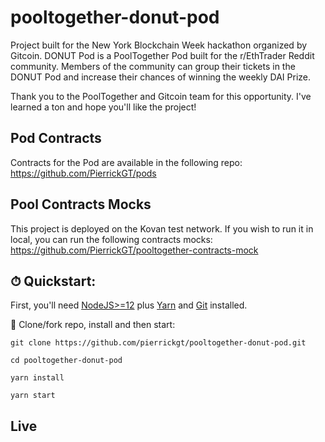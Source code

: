 
# pooltogether-donut-pod

Project built for the New York Blockchain Week hackathon organized by Gitcoin.
DONUT Pod is a PoolTogether Pod built for the r/EthTrader Reddit community. Members of the community can group their tickets in the DONUT Pod and increase their chances of winning the weekly DAI Prize.

Thank you to the PoolTogether and Gitcoin team for this opportunity. I've learned a ton and hope you'll like the project!

## Pod Contracts

Contracts for the Pod are available in the following repo: https://github.com/PierrickGT/pods

## Pool Contracts Mocks

This project is deployed on the Kovan test network.
If you wish to run it in local, you can run the following contracts mocks: https://github.com/PierrickGT/pooltogether-contracts-mock

## ⏱ Quickstart:

First, you'll need [NodeJS>=12](https://nodejs.org/en/download/) plus [Yarn](https://classic.yarnpkg.com/en/docs/install/) and [Git](https://git-scm.com/downloads) installed.

💾 Clone/fork repo, install and then start:

```
git clone https://github.com/pierrickgt/pooltogether-donut-pod.git

cd pooltogether-donut-pod

yarn install
```

```
yarn start
```

## Live

